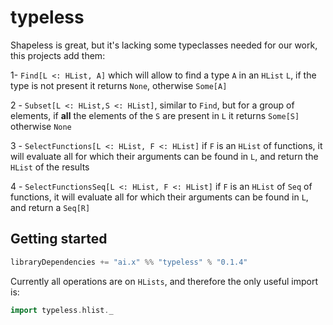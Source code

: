 # typeless

Shapeless is great, but it's lacking some typeclasses needed for our work, this projects add them:

1- `Find[L <: HList, A]` which will allow to find a type `A` in an `HList` `L`, if the type is not present it returns `None`, otherwise `Some[A]`

2 - `Subset[L <: HList,S <: HList]`, similar to `Find`, but for a group of elements, if **all** the elements of the  `S` are present in `L` it returns `Some[S]` otherwise `None`

3 - `SelectFunctions[L <: HList, F <: HList]` if `F` is an `HList` of functions, it will evaluate all for which their arguments can be found in `L`, and return the `HList` of the results

4 - `SelectFunctionsSeq[L <: HList, F <: HList]` if `F` is an `HList` of `Seq` of functions, it will evaluate all for which their arguments can be found in `L`, and return a `Seq[R]`

## Getting started

```scala
libraryDependencies += "ai.x" %% "typeless" % "0.1.4"
```

Currently all operations are on `HLists`, and therefore the only useful import is:

```scala
import typeless.hlist._
```
